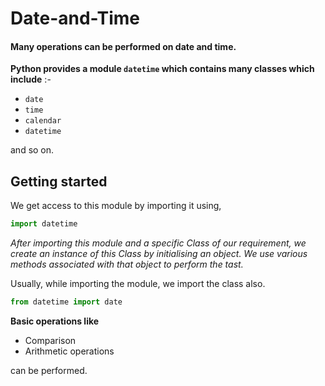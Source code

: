 # Date-and-Time

#### Many operations can be performed on date and time.

__Python provides a module `datetime` which contains many classes which include__ :-
+ `date`
+ `time`
+ `calendar`
+ `datetime`

and so on.

## Getting started
We get access to this module by importing it using, 
```python
import datetime
```

*After importing this module and a specific Class of our requirement, we create an instance of this Class by initialising an object.
We use various methods associated with that object to perform the tast.*

Usually, while importing the module, we import the class also.
```python
from datetime import date
```

__Basic operations like__
* Comparison
* Arithmetic operations

can be performed.
